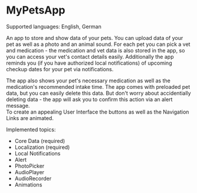 # MyPetsApp

Supported languages: English, German

An app to store and show data of your pets. 
You can upload data of your pet as well as a photo and an animal sound. For each pet you can pick a vet and medication - the medication and vet data is also stored in the app, so you can access your vet's contact details easily. Additionally the app reminds you (if you have authorized local notifications) of upcoming checkup dates for your pet via notifications.

The app also shows your pet's necessary medication as well as the medication's recommended intake time.
The app comes with preloaded pet data, but you can easily delete this data. But don't worry about accidentially deleting data - the app will ask you to confirm this action via an alert message.  
To create an appealing User Interface the buttons as well as the Navigation Links are animated. 

Implemented topics:
- Core Data (required)
- Localization (required)
- Local Notifications
- Alert
- PhotoPicker
- AudioPlayer
- AudioRecorder
- Animations
